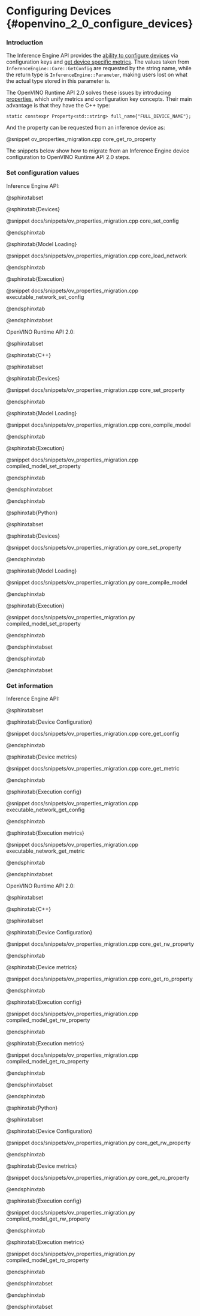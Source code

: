 # Configuring Devices {#openvino_2_0_configure_devices}

### Introduction

The Inference Engine API provides the [ability to configure devices](https://docs.openvino.ai/2021.4/openvino_docs_IE_DG_InferenceEngine_QueryAPI.html) via configuration keys and [get device specific metrics](https://docs.openvino.ai/2021.4/openvino_docs_IE_DG_InferenceEngine_QueryAPI.html#getmetric). The values taken from `InferenceEngine::Core::GetConfig` are requested by the string name, while the return type is `InferenceEngine::Parameter`, making users lost on what the actual type stored in this parameter is.

The OpenVINO Runtime API 2.0 solves these issues by introducing [properties](../supported_plugins/config_properties.md), which unify metrics and configuration key concepts. Their main advantage is that they have the C++ type:

```
static constexpr Property<std::string> full_name{"FULL_DEVICE_NAME"};
```

And the property can be requested from an inference device as:

@snippet ov_properties_migration.cpp core_get_ro_property

The snippets below show how to migrate from an Inference Engine device configuration to OpenVINO Runtime API 2.0 steps.

### Set configuration values

Inference Engine API:

@sphinxtabset

@sphinxtab{Devices}

@snippet docs/snippets/ov_properties_migration.cpp core_set_config

@endsphinxtab

@sphinxtab{Model Loading}

@snippet docs/snippets/ov_properties_migration.cpp core_load_network

@endsphinxtab

@sphinxtab{Execution}

@snippet docs/snippets/ov_properties_migration.cpp executable_network_set_config

@endsphinxtab

@endsphinxtabset

OpenVINO Runtime API 2.0:

@sphinxtabset

@sphinxtab{C++}

@sphinxtabset

@sphinxtab{Devices}

@snippet docs/snippets/ov_properties_migration.cpp core_set_property

@endsphinxtab

@sphinxtab{Model Loading}

@snippet docs/snippets/ov_properties_migration.cpp core_compile_model

@endsphinxtab

@sphinxtab{Execution}

@snippet docs/snippets/ov_properties_migration.cpp compiled_model_set_property

@endsphinxtab

@endsphinxtabset

@endsphinxtab

@sphinxtab{Python}

@sphinxtabset

@sphinxtab{Devices}

@snippet docs/snippets/ov_properties_migration.py core_set_property

@endsphinxtab

@sphinxtab{Model Loading}

@snippet docs/snippets/ov_properties_migration.py core_compile_model

@endsphinxtab

@sphinxtab{Execution}

@snippet docs/snippets/ov_properties_migration.py compiled_model_set_property

@endsphinxtab

@endsphinxtabset

@endsphinxtab

@endsphinxtabset

### Get information

Inference Engine API:

@sphinxtabset

@sphinxtab{Device Configuration}

@snippet docs/snippets/ov_properties_migration.cpp core_get_config

@endsphinxtab

@sphinxtab{Device metrics}

@snippet docs/snippets/ov_properties_migration.cpp core_get_metric

@endsphinxtab

@sphinxtab{Execution config}

@snippet docs/snippets/ov_properties_migration.cpp executable_network_get_config

@endsphinxtab

@sphinxtab{Execution metrics}

@snippet docs/snippets/ov_properties_migration.cpp executable_network_get_metric

@endsphinxtab

@endsphinxtabset

OpenVINO Runtime API 2.0:

@sphinxtabset

@sphinxtab{C++}

@sphinxtabset

@sphinxtab{Device Configuration}

@snippet docs/snippets/ov_properties_migration.cpp core_get_rw_property

@endsphinxtab

@sphinxtab{Device metrics}

@snippet docs/snippets/ov_properties_migration.cpp core_get_ro_property

@endsphinxtab

@sphinxtab{Execution config}

@snippet docs/snippets/ov_properties_migration.cpp compiled_model_get_rw_property

@endsphinxtab

@sphinxtab{Execution metrics}

@snippet docs/snippets/ov_properties_migration.cpp compiled_model_get_ro_property

@endsphinxtab

@endsphinxtabset

@endsphinxtab

@sphinxtab{Python}

@sphinxtabset

@sphinxtab{Device Configuration}

@snippet docs/snippets/ov_properties_migration.py core_get_rw_property

@endsphinxtab

@sphinxtab{Device metrics}

@snippet docs/snippets/ov_properties_migration.py core_get_ro_property

@endsphinxtab

@sphinxtab{Execution config}

@snippet docs/snippets/ov_properties_migration.py compiled_model_get_rw_property

@endsphinxtab

@sphinxtab{Execution metrics}

@snippet docs/snippets/ov_properties_migration.py compiled_model_get_ro_property

@endsphinxtab

@endsphinxtabset

@endsphinxtab

@endsphinxtabset
